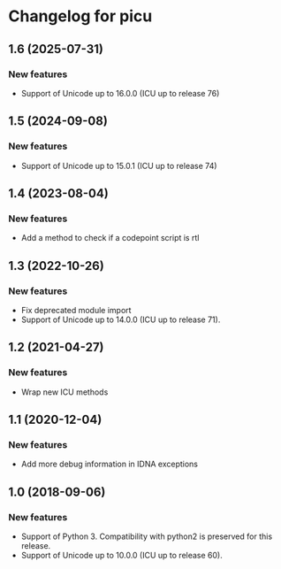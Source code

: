 # Changelog for picu

## 1.6 (2025-07-31)
### New features
- Support of Unicode up to 16.0.0 (ICU up to release 76)

## 1.5 (2024-09-08)
### New features
- Support of Unicode up to 15.0.1 (ICU up to release 74)

## 1.4 (2023-08-04)
### New features
- Add a method to check if a codepoint script is rtl

## 1.3 (2022-10-26)
### New features
- Fix deprecated module import
- Support of Unicode up to 14.0.0 (ICU up to release 71).

## 1.2 (2021-04-27)
### New features
- Wrap new ICU methods

## 1.1 (2020-12-04)
### New features
- Add more debug information in IDNA exceptions

## 1.0 (2018-09-06)
### New features
- Support of Python 3. Compatibility with python2 is preserved for this release.
- Support of Unicode up to 10.0.0 (ICU up to release 60).
